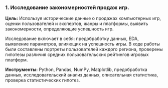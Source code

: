 ### 1. Исследование закономерностей продаж игр.


**Цель:** Используя исторические данные о продажах компьютерных игр, оценки пользователей и экспертов, жанры и платформы, выявить закономерности, определяющие успешность игр.

Исследование включает в себя: предобработку данных, EDA, выявление параметров, влияющих на успешность игры.
В ходе работы были составлены портреты пользователей каждого региона, проверены гипотезы различия средних пользовательских рейтингов игровых платформ.

**Инструменты:** Python, Pandas, NumPy, Matplotlib, предобработка данных, исследовательский анализ данных, описательная статистика, проверка статистических гипотез.
